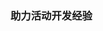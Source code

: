 ### 助力活动开发经验

<!-- ![有熊小健](06231.jpeg)
![有熊小健](06232.jpeg)
![有熊小健](06233.jpeg)
![有熊小健](06234.jpeg)
![有熊小健](06235.png)
 -->